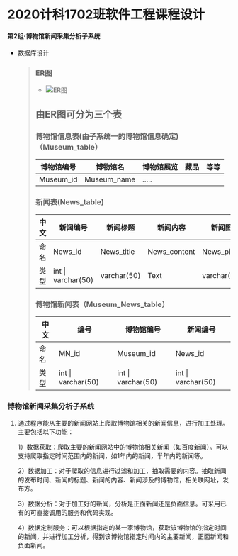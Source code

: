 # 2020计科1702班软件工程课程设计

#### 第2组·博物馆新闻采集分析子系统

+ 数据库设计

  > ### ER图
  >
  > + ![ER图](picture/ER图.png)
  >
  > 
  >
  > ## 由ER图可分为三个表
  >
  > ### 博物馆信息表(由子系统一的博物馆信息确定)（Museum_table）
  >
  > | 博物馆编号 | 博物馆名    | 博物馆展览 | 藏品 | 等等 |
  > | ---------- | ----------- | ---------- | ---- | ---- |
  > | Museum_id  | Museum_name | .....      |      |      |
  >
  > ### 新闻表(News_table)
  >
  > | 中文 | 新闻编号           | 新闻标题    | 新闻内容     | 新闻图片     | 新闻发布时间 | 发布方      |
  > | ---- | ------------------ | ----------- | ------------ | ------------ | ------------ | ----------- |
  > | 命名 | News_id            | News_title  | News_content | News_picture | Publish_time | Publisher   |
  > | 类型 | int \| varchar(50) | varchar(50) | Text         | varchar(50)  | datetime     | varchar(50) |
  >
  > ### 博物馆新闻表（Museum_News_table）
  >
  > | 中文 | 编号               | 博物馆编号         | 新闻编号           |
  > | ---- | ------------------ | ------------------ | ------------------ |
  > | 命名 | MN_id              | Museum_id          | News_id            |
  > | 类型 | int \| varchar(50) | int \| varchar(50) | int \| varchar(50) |

### 博物馆新闻采集分析子系统

1. 通过程序能从主要的新闻网站上爬取博物馆相关的新闻信息，进行加工处理。主要包括以下功能：

   1）数据获取：爬取主要的新闻网站中的博物馆相关新闻（如百度新闻）。可以支持爬取指定时间范围内的新闻，如1年内的新闻，半年内的新闻等。

   2）数据加工：对于爬取的信息进行过滤和加工，抽取需要的内容。抽取新闻的发布时间、新闻的标题、新闻的内容、新闻涉及的博物馆，相关联网址，发布方。

   3）数据分析：对于加工好的新闻，分析是正面新闻还是负面信息。可采用已有的可直接调用的服务和代码实现。

   4）数据定制服务：可以根据指定的某一家博物馆，获取该博物馆的指定时间的新闻，并进行加工分析，得到该博物馆指定时间内的主要新闻，正面新闻和负面新闻。
